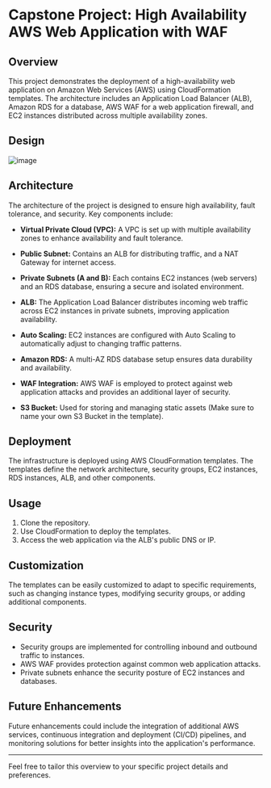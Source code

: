 
# Capstone Project: High Availability AWS Web Application with WAF

## Overview

This project demonstrates the deployment of a high-availability web application on Amazon Web Services (AWS) using CloudFormation templates. The architecture includes an Application Load Balancer (ALB), Amazon RDS for a database, AWS WAF for a web application firewall, and EC2 instances distributed across multiple availability zones.

## Design

![image](https://github.com/Amohamed0816/AWS-CloudFormation/assets/127431316/c4ca2ad2-76ff-4ef4-8204-22c9f377c52c)


## Architecture

The architecture of the project is designed to ensure high availability, fault tolerance, and security. Key components include:

- **Virtual Private Cloud (VPC):** A VPC is set up with multiple availability zones to enhance availability and fault tolerance.

- **Public Subnet:** Contains an ALB for distributing traffic, and a NAT Gateway for internet access.

- **Private Subnets (A and B):** Each contains EC2 instances (web servers) and an RDS database, ensuring a secure and isolated environment.

- **ALB:** The Application Load Balancer distributes incoming web traffic across EC2 instances in private subnets, improving application availability.

- **Auto Scaling:** EC2 instances are configured with Auto Scaling to automatically adjust to changing traffic patterns.

- **Amazon RDS:** A multi-AZ RDS database setup ensures data durability and availability.

- **WAF Integration:** AWS WAF is employed to protect against web application attacks and provides an additional layer of security.

- **S3 Bucket:** Used for storing and managing static assets (Make sure to name your own S3 Bucket in the template).

## Deployment

The infrastructure is deployed using AWS CloudFormation templates. The templates define the network architecture, security groups, EC2 instances, RDS instances, ALB, and other components.

## Usage

1. Clone the repository.
2. Use CloudFormation to deploy the templates.
3. Access the web application via the ALB's public DNS or IP.

## Customization

The templates can be easily customized to adapt to specific requirements, such as changing instance types, modifying security groups, or adding additional components.

## Security

- Security groups are implemented for controlling inbound and outbound traffic to instances.
- AWS WAF provides protection against common web application attacks.
- Private subnets enhance the security posture of EC2 instances and databases.

## Future Enhancements

Future enhancements could include the integration of additional AWS services, continuous integration and deployment (CI/CD) pipelines, and monitoring solutions for better insights into the application's performance.

---

Feel free to tailor this overview to your specific project details and preferences.

